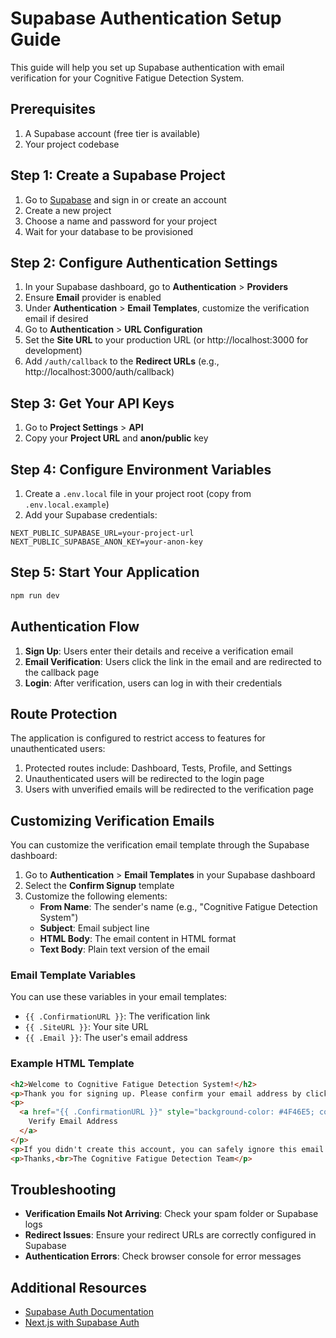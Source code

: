 # Supabase Authentication Setup Guide

This guide will help you set up Supabase authentication with email verification for your Cognitive Fatigue Detection System.

## Prerequisites

1. A Supabase account (free tier is available)
2. Your project codebase

## Step 1: Create a Supabase Project

1. Go to [Supabase](https://supabase.com/) and sign in or create an account
2. Create a new project
3. Choose a name and password for your project
4. Wait for your database to be provisioned

## Step 2: Configure Authentication Settings

1. In your Supabase dashboard, go to **Authentication** > **Providers**
2. Ensure **Email** provider is enabled
3. Under **Authentication** > **Email Templates**, customize the verification email if desired
4. Go to **Authentication** > **URL Configuration**
5. Set the **Site URL** to your production URL (or http://localhost:3000 for development)
6. Add `/auth/callback` to the **Redirect URLs** (e.g., http://localhost:3000/auth/callback)

## Step 3: Get Your API Keys

1. Go to **Project Settings** > **API**
2. Copy your **Project URL** and **anon/public** key

## Step 4: Configure Environment Variables

1. Create a `.env.local` file in your project root (copy from `.env.local.example`)
2. Add your Supabase credentials:

```
NEXT_PUBLIC_SUPABASE_URL=your-project-url
NEXT_PUBLIC_SUPABASE_ANON_KEY=your-anon-key
```

## Step 5: Start Your Application

```bash
npm run dev
```

## Authentication Flow

1. **Sign Up**: Users enter their details and receive a verification email
2. **Email Verification**: Users click the link in the email and are redirected to the callback page
3. **Login**: After verification, users can log in with their credentials

## Route Protection

The application is configured to restrict access to features for unauthenticated users:

1. Protected routes include: Dashboard, Tests, Profile, and Settings
2. Unauthenticated users will be redirected to the login page
3. Users with unverified emails will be redirected to the verification page

## Customizing Verification Emails

You can customize the verification email template through the Supabase dashboard:

1. Go to **Authentication** > **Email Templates** in your Supabase dashboard
2. Select the **Confirm Signup** template
3. Customize the following elements:
   - **From Name**: The sender's name (e.g., "Cognitive Fatigue Detection System")
   - **Subject**: Email subject line
   - **HTML Body**: The email content in HTML format
   - **Text Body**: Plain text version of the email

### Email Template Variables

You can use these variables in your email templates:

- `{{ .ConfirmationURL }}`: The verification link
- `{{ .SiteURL }}`: Your site URL
- `{{ .Email }}`: The user's email address

### Example HTML Template

```html
<h2>Welcome to Cognitive Fatigue Detection System!</h2>
<p>Thank you for signing up. Please confirm your email address by clicking the button below:</p>
<p>
  <a href="{{ .ConfirmationURL }}" style="background-color: #4F46E5; color: white; padding: 10px 20px; text-decoration: none; border-radius: 5px; display: inline-block;">
    Verify Email Address
  </a>
</p>
<p>If you didn't create this account, you can safely ignore this email.</p>
<p>Thanks,<br>The Cognitive Fatigue Detection Team</p>
```

## Troubleshooting

- **Verification Emails Not Arriving**: Check your spam folder or Supabase logs
- **Redirect Issues**: Ensure your redirect URLs are correctly configured in Supabase
- **Authentication Errors**: Check browser console for error messages

## Additional Resources

- [Supabase Auth Documentation](https://supabase.com/docs/guides/auth)
- [Next.js with Supabase Auth](https://supabase.com/docs/guides/auth/auth-helpers/nextjs)